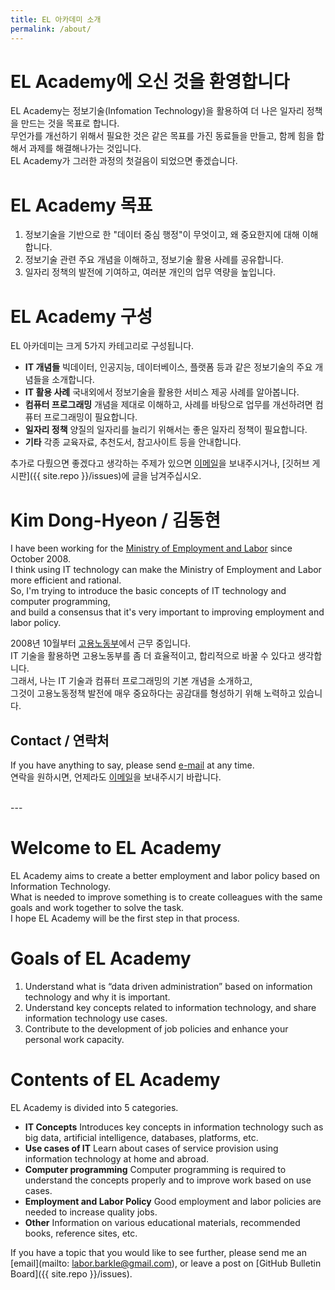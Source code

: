 ```yaml
---
title: EL 아카데미 소개
permalink: /about/
---
```


# EL Academy에 오신 것을 환영합니다

EL Academy는 정보기술(Infomation Technology)을 활용하여 더 나은 일자리 정책을 만드는 것을 목표로 합니다.  
무언가를 개선하기 위해서 필요한 것은 같은 목표를 가진 동료들을 만들고, 함께 힘을 합해서 과제를 해결해나가는 것입니다.  
EL Academy가 그러한 과정의 첫걸음이 되었으면 좋겠습니다.  

# EL Academy 목표

1. 정보기술을 기반으로 한 "데이터 중심 행정"이 무엇이고, 왜 중요한지에 대해 이해합니다.  
2. 정보기술 관련 주요 개념을 이해하고, 정보기술 활용 사례를 공유합니다.  
3. 일자리 정책의 발전에 기여하고, 여러분 개인의 업무 역량을 높입니다.  

# EL Academy 구성

EL 아카데미는 크게 5가지 카테고리로 구성됩니다.  

 - **IT 개념들** 빅데이터, 인공지능, 데이터베이스, 플랫폼 등과 같은 정보기술의 주요 개념들을 소개합니다.  
 - **IT 활용 사례** 국내외에서 정보기술을 활용한 서비스 제공 사례를 알아봅니다.  
 - **컴퓨터 프로그래밍** 개념을 제대로 이해하고, 사례를 바탕으로 업무를 개선하려면 컴퓨터 프로그래밍이 필요합니다.  
 - **일자리 정책** 양질의 일자리를 늘리기 위해서는 좋은 일자리 정책이 필요합니다.  
 - **기타** 각종 교육자료, 추천도서, 참고사이트 등을 안내합니다.  
 
추가로 다뤘으면 좋겠다고 생각하는 주제가 있으면 [이메일](mailto:labor.barkle@gmail.com)을 보내주시거나, [깃허브 게시판]({{ site.repo }}/issues)에 글을 남겨주십시오.

# Kim Dong-Hyeon / 김동현

I have been working for the [Ministry of Employment and Labor](https://moel.go.kr/) since October 2008.   
I think using IT technology can make the Ministry of Employment and Labor more efficient and rational.   
So, I'm trying to introduce the basic concepts of IT technology and computer programming,   
and build a consensus that it's very important to improving employment and labor policy.   
   
2008년 10월부터 [고용노동부](https://moel.go.kr/)에서 근무 중입니다.   
IT 기술을 활용하면 고용노동부를 좀 더 효율적이고, 합리적으로 바꿀 수 있다고 생각합니다.   
그래서, 나는 IT 기술과 컴퓨터 프로그래밍의 기본 개념을 소개하고,   
그것이 고용노동정책 발전에 매우 중요하다는 공감대를 형성하기 위해 노력하고 있습니다.   

## Contact / 연락처

If you have anything to say, please send [e-mail](mailto:labor.barkle@gmail.com) at any time.   
연락을 원하시면, 언제라도 [이메일](mailto:labor.barkle@gmail.com)을 보내주시기 바랍니다.

<br>
---
<br>

# Welcome to EL Academy

EL Academy aims to create a better employment and labor policy based on Information Technology.  
What is needed to improve something is to create colleagues with the same goals and work together to solve the task.  
I hope EL Academy will be the first step in that process.  

# Goals of EL Academy

1. Understand what is “data driven administration” based on information technology and why it is important.
2. Understand key concepts related to information technology, and share information technology use cases.  
3. Contribute to the development of job policies and enhance your personal work capacity.  

# Contents of EL Academy

EL Academy is divided into 5 categories.  

 - **IT Concepts** Introduces key concepts in information technology such as big data, artificial intelligence, databases, platforms, etc.  
 - **Use cases of IT** Learn about cases of service provision using information technology at home and abroad.  
 - **Computer programming** Computer programming is required to understand the concepts properly and to improve work based on use cases.  
 - **Employment and Labor Policy** Good employment and labor policies are needed to increase quality jobs.  
 - **Other** Information on various educational materials, recommended books, reference sites, etc.  
 
If you have a topic that you would like to see further, please send me an [email](mailto: labor.barkle@gmail.com), or leave a post on [GitHub Bulletin Board]({{ site.repo }}/issues).